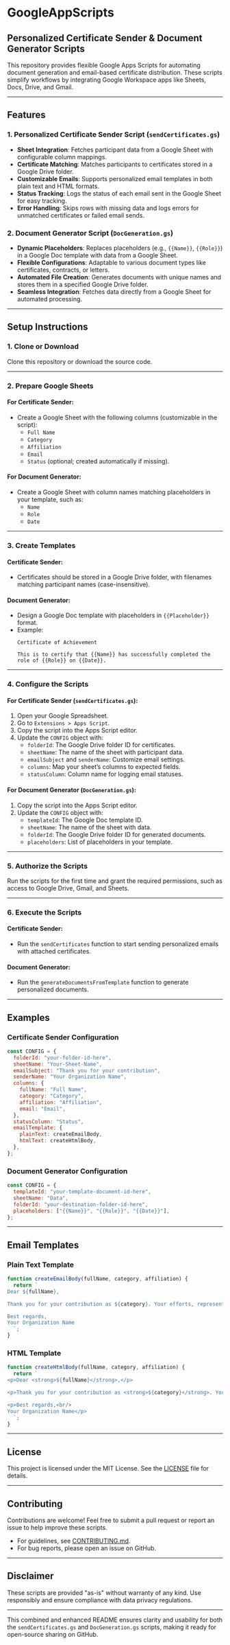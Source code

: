 # GoogleAppScripts

## Personalized Certificate Sender & Document Generator Scripts

This repository provides flexible Google Apps Scripts for automating document generation and email-based certificate distribution. These scripts simplify workflows by integrating Google Workspace apps like Sheets, Docs, Drive, and Gmail. 

---

## **Features**

### **1. Personalized Certificate Sender Script** (`sendCertificates.gs`)
- **Sheet Integration**: Fetches participant data from a Google Sheet with configurable column mappings.
- **Certificate Matching**: Matches participants to certificates stored in a Google Drive folder.
- **Customizable Emails**: Supports personalized email templates in both plain text and HTML formats.
- **Status Tracking**: Logs the status of each email sent in the Google Sheet for easy tracking.
- **Error Handling**: Skips rows with missing data and logs errors for unmatched certificates or failed email sends.

### **2. Document Generator Script** (`DocGeneration.gs`)
- **Dynamic Placeholders**: Replaces placeholders (e.g., `{{Name}}`, `{{Role}}`) in a Google Doc template with data from a Google Sheet.
- **Flexible Configurations**: Adaptable to various document types like certificates, contracts, or letters.
- **Automated File Creation**: Generates documents with unique names and stores them in a specified Google Drive folder.
- **Seamless Integration**: Fetches data directly from a Google Sheet for automated processing.

---

## **Setup Instructions**

### **1. Clone or Download**
Clone this repository or download the source code.

---

### **2. Prepare Google Sheets**

#### For Certificate Sender:
- Create a Google Sheet with the following columns (customizable in the script):
  - `Full Name`
  - `Category`
  - `Affiliation`
  - `Email`
  - `Status` (optional; created automatically if missing).

#### For Document Generator:
- Create a Google Sheet with column names matching placeholders in your template, such as:
  - `Name`
  - `Role`
  - `Date`

---

### **3. Create Templates**

#### Certificate Sender:
- Certificates should be stored in a Google Drive folder, with filenames matching participant names (case-insensitive).

#### Document Generator:
- Design a Google Doc template with placeholders in `{{Placeholder}}` format.
- Example:
  ```
  Certificate of Achievement

  This is to certify that {{Name}} has successfully completed the role of {{Role}} on {{Date}}.
  ```

---

### **4. Configure the Scripts**

#### For Certificate Sender (`sendCertificates.gs`):
1. Open your Google Spreadsheet.
2. Go to `Extensions > Apps Script`.
3. Copy the script into the Apps Script editor.
4. Update the `CONFIG` object with:
   - `folderId`: The Google Drive folder ID for certificates.
   - `sheetName`: The name of the sheet with participant data.
   - `emailSubject` and `senderName`: Customize email settings.
   - `columns`: Map your sheet’s columns to expected fields.
   - `statusColumn`: Column name for logging email statuses.

#### For Document Generator (`DocGeneration.gs`):
1. Copy the script into the Apps Script editor.
2. Update the `CONFIG` object with:
   - `templateId`: The Google Doc template ID.
   - `sheetName`: The name of the sheet with data.
   - `folderId`: The Google Drive folder ID for generated documents.
   - `placeholders`: List of placeholders in your template.

---

### **5. Authorize the Scripts**
Run the scripts for the first time and grant the required permissions, such as access to Google Drive, Gmail, and Sheets.

---

### **6. Execute the Scripts**

#### Certificate Sender:
- Run the `sendCertificates` function to start sending personalized emails with attached certificates.

#### Document Generator:
- Run the `generateDocumentsFromTemplate` function to generate personalized documents.

---

## **Examples**

### **Certificate Sender Configuration**
```javascript
const CONFIG = {
  folderId: "your-folder-id-here",
  sheetName: "Your-Sheet-Name",
  emailSubject: "Thank you for your contribution",
  senderName: "Your Organization Name",
  columns: {
    fullName: "Full Name",
    category: "Category",
    affiliation: "Affiliation",
    email: "Email",
  },
  statusColumn: "Status",
  emailTemplate: {
    plainText: createEmailBody,
    htmlText: createHtmlBody,
  },
};
```

### **Document Generator Configuration**
```javascript
const CONFIG = {
  templateId: "your-template-document-id-here",
  sheetName: "Data",
  folderId: "your-destination-folder-id-here",
  placeholders: ["{{Name}}", "{{Role}}", "{{Date}}"],
};
```

---

## **Email Templates**

### **Plain Text Template**
```javascript
function createEmailBody(fullName, category, affiliation) {
  return `
Dear ${fullName},

Thank you for your contribution as ${category}. Your efforts, representing ${affiliation}, have been instrumental to our success.

Best regards,
Your Organization Name
  `;
}
```

### **HTML Template**
```javascript
function createHtmlBody(fullName, category, affiliation) {
  return `
<p>Dear <strong>${fullName}</strong>,</p>

<p>Thank you for your contribution as <strong>${category}</strong>. Your efforts, representing <strong>${affiliation}</strong>, have been instrumental to our success.</p>

<p>Best regards,<br/>
Your Organization Name</p>
  `;
}
```

---

## **License**
This project is licensed under the MIT License. See the [LICENSE](LICENSE) file for details.

---

## **Contributing**

Contributions are welcome! Feel free to submit a pull request or report an issue to help improve these scripts.

- For guidelines, see [CONTRIBUTING.md](CONTRIBUTING.md).
- For bug reports, please open an issue on GitHub.

---

## **Disclaimer**

These scripts are provided "as-is" without warranty of any kind. Use responsibly and ensure compliance with data privacy regulations.

---

This combined and enhanced README ensures clarity and usability for both the `sendCertificates.gs` and `DocGeneration.gs` scripts, making it ready for open-source sharing on GitHub.

